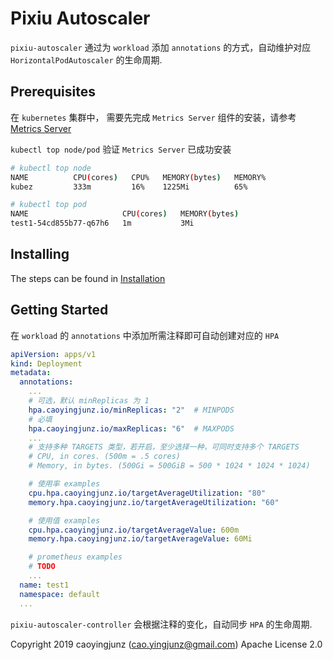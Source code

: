 # Pixiu Autoscaler

`pixiu-autoscaler` 通过为 `workload` 添加 `annotations` 的方式，自动维护对应 `HorizontalPodAutoscaler` 的生命周期.

## Prerequisites

在 `kubernetes` 集群中， 需要先完成 `Metrics Server` 组件的安装，请参考 [Metrics Server](https://github.com/kubernetes-incubator/metrics-server)

`kubectl top node/pod` 验证 `Metrics Server` 已成功安装

``` bash
# kubectl top node
NAME          CPU(cores)   CPU%   MEMORY(bytes)   MEMORY%
kubez         333m         16%    1225Mi          65%

# kubectl top pod
NAME                     CPU(cores)   MEMORY(bytes)
test1-54cd855b77-q67h6   1m           3Mi
```

## Installing

The steps can be found in [Installation](./deploy)

## Getting Started

在 `workload` 的 `annotations` 中添加所需注释即可自动创建对应的 `HPA`

```yaml
apiVersion: apps/v1
kind: Deployment
metadata:
  annotations:
    ...
    # 可选，默认 minReplicas 为 1
    hpa.caoyingjunz.io/minReplicas: "2"  # MINPODS
    # 必填
    hpa.caoyingjunz.io/maxReplicas: "6"  # MAXPODS
    ...
    # 支持多种 TARGETS 类型，若开启，至少选择一种，可同时支持多个 TARGETS
    # CPU, in cores. (500m = .5 cores)
    # Memory, in bytes. (500Gi = 500GiB = 500 * 1024 * 1024 * 1024)

    # 使用率 examples
    cpu.hpa.caoyingjunz.io/targetAverageUtilization: "80"
    memory.hpa.caoyingjunz.io/targetAverageUtilization: "60"

    # 使用值 examples
    cpu.hpa.caoyingjunz.io/targetAverageValue: 600m
    memory.hpa.caoyingjunz.io/targetAverageValue: 60Mi

    # prometheus examples
    # TODO
    ...
  name: test1
  namespace: default
  ...
```

`pixiu-autoscaler-controller` 会根据注释的变化，自动同步 `HPA` 的生命周期.

Copyright 2019 caoyingjunz (cao.yingjunz@gmail.com) Apache License 2.0
